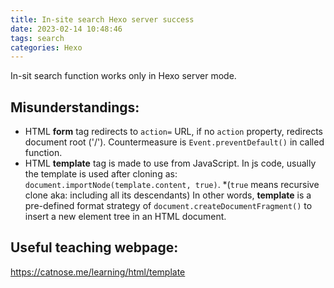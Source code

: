 ```yaml
---
title: In-site search Hexo server success
date: 2023-02-14 10:48:46
tags: search
categories: Hexo
---
```

In-sit search function works only in Hexo server mode.
<!-- more -->
## Misunderstandings:
- HTML **form** tag redirects to `action=` URL, if no `action` property, redirects document root ('/'). Countermeasure is `Event.preventDefault()` in called function.
- HTML **template** tag is made to use from JavaScript.  In js code, usually the template is used after cloning as: `document.importNode(template.content, true)`. *(`true` means recursive clone aka: including all its descendants) In other words, **template** is a pre-defined format strategy of `document.createDocumentFragment()` to insert a new element tree in an HTML document.

## Useful teaching webpage:
<https://catnose.me/learning/html/template>
